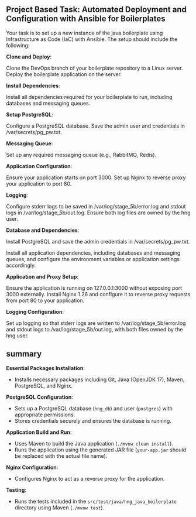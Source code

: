 
## Project Based Task: Automated Deployment and Configuration with Ansible for Boilerplates

 Your task is to set up a new instance of the  java  boilerplate using Infrastructure as Code (IaC) with Ansible. The setup should include the following:

**Clone and Deploy**:

 Clone the DevOps branch of your boilerplate repository to a Linux server.
 Deploy the boilerplate application on the server.

**Install Dependencies**:

 Install all dependencies required for your boilerplate to run, including databases and messaging queues.

**Setup PostgreSQL**:

 Configure a PostgreSQL database.
 Save the admin user and credentials in /var/secrets/pg_pw.txt.

**Messaging Queue**:

 Set up any required messaging queue (e.g., RabbitMQ, Redis).

**Application Configuration**:

 Ensure your application starts on port 3000.
 Set up Nginx to reverse proxy your application to port 80.

**Logging**:

 Configure stderr logs to be saved in /var/log/stage_5b/error.log and stdout logs in /var/log/stage_5b/out.log.
 Ensure both log files are owned by the hng user.

**Database and Dependencies**:

 Install PostgreSQL and save the admin credentials in /var/secrets/pg_pw.txt.

 Install all application dependencies, including databases and messaging queues, and configure the environment variables or application settings accordingly.

**Application and Proxy Setup**:

 Ensure the application is running on 127.0.0.1:3000 without exposing port 3000 externally.
 Install Nginx 1.26 and configure it to reverse proxy requests from port 80 to your application.

**Logging Configuration**:

 Set up logging so that stderr logs are written to /var/log/stage_5b/error.log and stdout logs to /var/log/stage_5b/out.log, with both files owned by the hng user.

 
## summary 

**Essential Packages Installation**:
   - Installs necessary packages including Git, Java (OpenJDK 17), Maven, PostgreSQL, and Nginx.

**PostgreSQL Configuration**:
   - Sets up a PostgreSQL database (`hng_db`) and user (`postgres`) with appropriate permissions.
   - Stores credentials securely and ensures the database is running.

**Application Build and Run**:
   - Uses Maven to build the Java application (`./mvnw clean install`).
   - Runs the application using the generated JAR file (`your-app.jar` should be replaced with the actual file name).

**Nginx Configuration**:
   - Configures Nginx to act as a reverse proxy for the application.

**Testing**:
   - Runs the tests included in the `src/test/java/hng_java_boilerplate` directory using Maven (`./mvnw test`).

